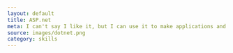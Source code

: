 ```yaml
---
layout: default
title: ASP.net
meta: I can't say I like it, but I can use it to make applications and I feel obligated to list it here.
source: images/dotnet.png
category: skills
---
```

